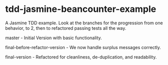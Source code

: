 tdd-jasmine-beancounter-example
===============================

A Jasmine TDD example.  Look at the branches for the progression from one behavior, to 2, then to refactored passing tests all the way.

master - Initial Version with basic functionality.

final-before-refactor-version - We now handle surplus messages correctly.

final-version - Refactored for cleanliness, de-duplication, and readability.

